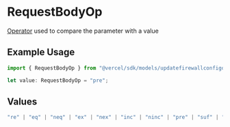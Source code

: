 # RequestBodyOp

[Operator](https://vercel.com/docs/security/vercel-waf/rule-configuration#operators) used to compare the parameter with a value

## Example Usage

```typescript
import { RequestBodyOp } from "@vercel/sdk/models/updatefirewallconfigop.js";

let value: RequestBodyOp = "pre";
```

## Values

```typescript
"re" | "eq" | "neq" | "ex" | "nex" | "inc" | "ninc" | "pre" | "suf" | "sub" | "gt" | "gte" | "lt" | "lte"
```